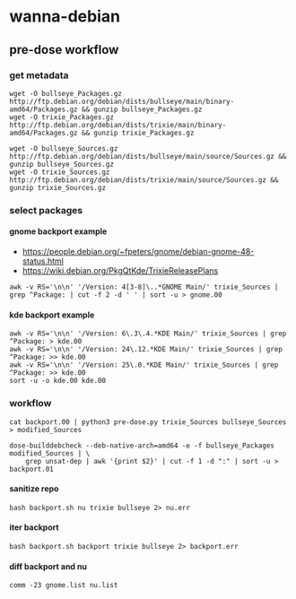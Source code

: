# wanna-debian

## pre-dose workflow

### get metadata

```
wget -O bullseye_Packages.gz http://ftp.debian.org/debian/dists/bullseye/main/binary-amd64/Packages.gz && gunzip bullseye_Packages.gz
wget -O trixie_Packages.gz http://ftp.debian.org/debian/dists/trixie/main/binary-amd64/Packages.gz && gunzip trixie_Packages.gz

wget -O bullseye_Sources.gz http://ftp.debian.org/debian/dists/bullseye/main/source/Sources.gz && gunzip bullseye_Sources.gz
wget -O trixie_Sources.gz http://ftp.debian.org/debian/dists/trixie/main/source/Sources.gz && gunzip trixie_Sources.gz
```

### select packages

#### gnome backport example

* https://people.debian.org/~fpeters/gnome/debian-gnome-48-status.html
* https://wiki.debian.org/PkgQtKde/TrixieReleasePlans

```
awk -v RS='\n\n' '/Version: 4[3-8]\..*GNOME Main/' trixie_Sources | grep ^Package: | cut -f 2 -d ' ' | sort -u > gnome.00
```

#### kde backport example

```
awk -v RS='\n\n' '/Version: 6\.3\.4.*KDE Main/' trixie_Sources | grep ^Package: > kde.00
awk -v RS='\n\n' '/Version: 24\.12.*KDE Main/' trixie_Sources | grep ^Package: >> kde.00
awk -v RS='\n\n' '/Version: 25\.0.*KDE Main/' trixie_Sources | grep ^Package: >> kde.00
sort -u -o kde.00 kde.00
```

### workflow

```
cat backport.00 | python3 pre-dose.py trixie_Sources bullseye_Sources > modified_Sources

dose-builddebcheck --deb-native-arch=amd64 -e -f bullseye_Packages modified_Sources | \
    grep unsat-dep | awk '{print $2}' | cut -f 1 -d ":" | sort -u > backport.01
```

#### sanitize repo

`bash backport.sh nu trixie bullseye 2> nu.err`

#### iter backport

`bash backport.sh backport trixie bullseye 2> backport.err`

#### diff backport and nu

`comm -23 gnome.list nu.list`

